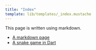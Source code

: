 ```yaml
---
title: "Index"
template: lib/templates/_index.mustache
---
```


This page is written using markdown.

- [A markdown page](markdown.html)
- [A snake game in Dart](snake.html)

